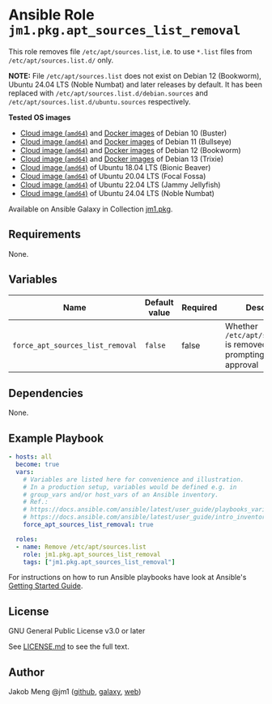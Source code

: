 # Ansible Role `jm1.pkg.apt_sources_list_removal`

This role removes file `/etc/apt/sources.list`, i.e. to use `*.list` files from `/etc/apt/sources.list.d/` only.

**NOTE:** File `/etc/apt/sources.list` does not exist on Debian 12 (Bookworm), Ubuntu 24.04 LTS (Noble Numbat) and later
releases by default. It has been replaced with `/etc/apt/sources.list.d/debian.sources` and
`/etc/apt/sources.list.d/ubuntu.sources` respectively.

**Tested OS images**
- [Cloud image (`amd64`)](https://cdimage.debian.org/images/cloud/buster/daily/) and
  [Docker images](https://hub.docker.com/_/debian) of Debian 10 (Buster)
- [Cloud image (`amd64`)](https://cdimage.debian.org/images/cloud/bullseye/daily/) and
  [Docker images](https://hub.docker.com/_/debian) of Debian 11 (Bullseye)
- [Cloud image (`amd64`)](https://cdimage.debian.org/images/cloud/bookworm/daily/) and
  [Docker images](https://hub.docker.com/_/debian) of Debian 12 (Bookworm)
- [Cloud image (`amd64`)](https://cdimage.debian.org/images/cloud/trixie/daily/) and
  [Docker images](https://hub.docker.com/_/debian) of Debian 13 (Trixie)
- [Cloud image (`amd64`)](https://cloud-images.ubuntu.com/bionic/current/) of Ubuntu 18.04 LTS (Bionic Beaver)
- [Cloud image (`amd64`)](https://cloud-images.ubuntu.com/focal/) of Ubuntu 20.04 LTS (Focal Fossa)
- [Cloud image (`amd64`)](https://cloud-images.ubuntu.com/jammy/) of Ubuntu 22.04 LTS (Jammy Jellyfish)
- [Cloud image (`amd64`)](https://cloud-images.ubuntu.com/noble/) of Ubuntu 24.04 LTS (Noble Numbat)

Available on Ansible Galaxy in Collection [jm1.pkg](https://galaxy.ansible.com/jm1/pkg).

## Requirements

None.

## Variables

| Name                             | Default value | Required | Description                                                                    |
| -------------------------------- | ------------- | -------- | ------------------------------------------------------------------------------ |
| `force_apt_sources_list_removal` | `false`       | false    | Whether `/etc/apt/sources.list` is removed without prompting for user approval |

## Dependencies

None.

## Example Playbook

```yml
- hosts: all
  become: true
  vars:
    # Variables are listed here for convenience and illustration.
    # In a production setup, variables would be defined e.g. in
    # group_vars and/or host_vars of an Ansible inventory.
    # Ref.:
    # https://docs.ansible.com/ansible/latest/user_guide/playbooks_variables.html
    # https://docs.ansible.com/ansible/latest/user_guide/intro_inventory.html
    force_apt_sources_list_removal: true

  roles:
  - name: Remove /etc/apt/sources.list
    role: jm1.pkg.apt_sources_list_removal
    tags: ["jm1.pkg.apt_sources_list_removal"]
```

For instructions on how to run Ansible playbooks have look at Ansible's
[Getting Started Guide](https://docs.ansible.com/ansible/latest/network/getting_started/first_playbook.html).

## License

GNU General Public License v3.0 or later

See [LICENSE.md](../../LICENSE.md) to see the full text.

## Author

Jakob Meng
@jm1 ([github](https://github.com/jm1), [galaxy](https://galaxy.ansible.com/jm1), [web](http://www.jakobmeng.de))
